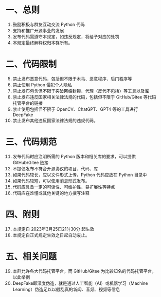 <a name="MhJw5"></a>
# 一、总则

1. 鼓励积极与群友互动交流 Python 代码
2. 支持和推广开源事业的发展
3. 发布代码需遵守本规定，如违反规定，将给予对应的处罚
4. 本规定最终解释权归本群所有。
<a name="jYMsn"></a>
# 二、代码限制

5. 禁止发布恶意代码，包括但不限于木马、恶意程序、后门程序等
6. 禁止使用 Python 侵犯个人隐私
7. 禁止发布包含但不限于突破网络封锁、代理（反代不包括）等工具以及库
8. 禁止发布违反国家相关法律法规的代码，包括但不限于 GitHub/Gitee 等代码托管平台的链接
9. 禁止使用包括但不限于 OpenCV、ChatGPT、GPT4 等的工具进行 DeepFake
10. 禁止发布其他违反国家法律法规的违规代码。
<a name="kd7ZK"></a>
# 三、代码规范

11. 发布代码时应注明所需的 Python 版本和相关库的要求，可以提供 GitHub/Gitee 链接
12. 不提倡发布不符合开源协议的项目、代码、库
13. 如果代码较长，应以文件形式上传，Python 代码应放在 Python 目录中
14. 如果代码较短，可以使用消息形式发布。
15. 代码应具备一定的可读性、可维护性、易扩展性等特点
16. 代码应在难懂或其他关键的地方撰写注释
<a name="vKckx"></a>
# 四、附则

17. 本规定自 2023年3月25日21时30分 起生效
18. 本规定自正式规定生效之日起自动废止。
<a name="txEUs"></a>
# 五、相关问题

19. 本群允许各大代码托管平台，而 GitHub/Gitee 为比较知名的代码托管平台，以此举例
20. DeepFake即深度伪造，就是通过人工智能（AI）或机器学习（Machine Learning）伪造足以以假乱真的新闻、音频、视频等信息
<a name="I9Fzo"></a>